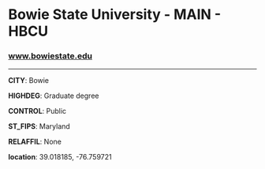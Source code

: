 # Bowie State University - MAIN - HBCU
### www.bowiestate.edu
---
**CITY**: Bowie

**HIGHDEG**: Graduate degree

**CONTROL**: Public

**ST_FIPS**: Maryland

**RELAFFIL**: None

**location**: 39.018185, -76.759721